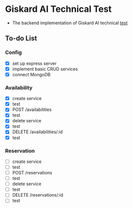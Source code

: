 # Giskard AI Technical Test

-   The backend implementation of Giskard AI technical [test](https://giskard.notion.site/Technical-exercise-Full-stack-software-engineer-0c3ff2e612994e2183abd7b7330b5f9a)

## To-do List

### Config

-   [x] set up express server
-   [x] implement basic CRUD services
-   [x] connect MongoDB

### Availability

-   [x] create service
-   [x] test
-   [x] POST /availabilities
-   [x] test
-   [x] delete service
-   [x] test
-   [x] DELETE /availabilities/:id
-   [x] test

### Reservation

-   [ ] create service
-   [ ] test
-   [ ] POST /reservations
-   [ ] test
-   [ ] delete service
-   [ ] test
-   [ ] DELETE /reservations/:id
-   [ ] test

